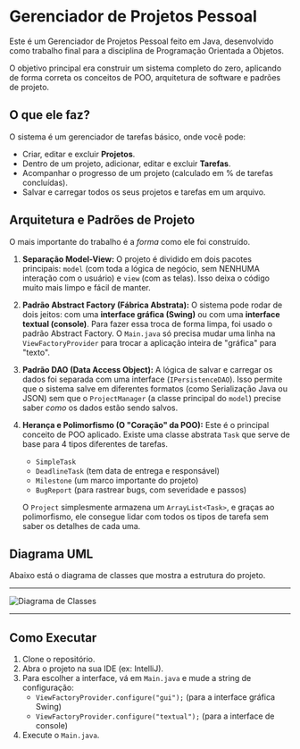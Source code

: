 # Gerenciador de Projetos Pessoal

Este é um Gerenciador de Projetos Pessoal feito em Java, desenvolvido como trabalho final para a disciplina de Programação Orientada a Objetos.

O objetivo principal era construir um sistema completo do zero, aplicando de forma correta os conceitos de POO, arquitetura de software e padrões de projeto.

## O que ele faz?

O sistema é um gerenciador de tarefas básico, onde você pode:
* Criar, editar e excluir **Projetos**.
* Dentro de um projeto, adicionar, editar e excluir **Tarefas**.
* Acompanhar o progresso de um projeto (calculado em % de tarefas concluídas).
* Salvar e carregar todos os seus projetos e tarefas em um arquivo.

## Arquitetura e Padrões de Projeto

O mais importante do trabalho é a *forma* como ele foi construído.

1.  **Separação Model-View:**
    O projeto é dividido em dois pacotes principais: `model` (com toda a lógica de negócio, sem NENHUMA interação com o usuário) e `view` (com as telas). Isso deixa o código muito mais limpo e fácil de manter.

2.  **Padrão Abstract Factory (Fábrica Abstrata):**
    O sistema pode rodar de dois jeitos: com uma **interface gráfica (Swing)** ou com uma **interface textual (console)**. Para fazer essa troca de forma limpa, foi usado o padrão Abstract Factory. O `Main.java` só precisa mudar uma linha na `ViewFactoryProvider` para trocar a aplicação inteira de "gráfica" para "texto".

3.  **Padrão DAO (Data Access Object):**
    A lógica de salvar e carregar os dados foi separada com uma interface (`IPersistenceDAO`). Isso permite que o sistema salve em diferentes formatos (como Serialização Java ou JSON) sem que o `ProjectManager` (a classe principal do `model`) precise saber *como* os dados estão sendo salvos.

4.  **Herança e Polimorfismo (O "Coração" da POO):**
    Este é o principal conceito de POO aplicado. Existe uma classe abstrata `Task` que serve de base para 4 tipos diferentes de tarefas.
    * `SimpleTask`
    * `DeadlineTask` (tem data de entrega e responsável)
    * `Milestone` (um marco importante do projeto)
    * `BugReport` (para rastrear bugs, com severidade e passos)

    O `Project` simplesmente armazena um `ArrayList<Task>`, e graças ao polimorfismo, ele consegue lidar com todos os tipos de tarefa sem saber os detalhes de cada uma.

## Diagrama UML

Abaixo está o diagrama de classes que mostra a estrutura do projeto.

---

![Diagrama de Classes](docs/diagrama_classes.png)

---

## Como Executar

1.  Clone o repositório.
2.  Abra o projeto na sua IDE (ex: IntelliJ).
3.  Para escolher a interface, vá em `Main.java` e mude a string de configuração:
    * `ViewFactoryProvider.configure("gui");` (para a interface gráfica Swing)
    * `ViewFactoryProvider.configure("textual");` (para a interface de console)
4.  Execute o `Main.java`.